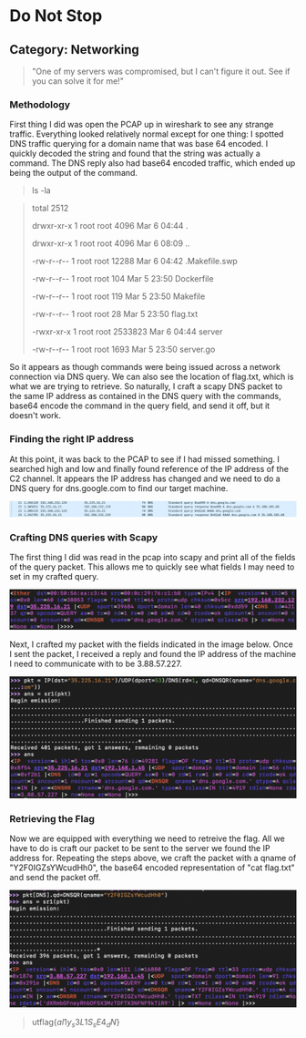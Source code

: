 Do Not Stop
=====

## Category: Networking

> "One of my servers was compromised, but I can't figure it out. See if you can solve it for me!"

### Methodology
First thing I did was open the PCAP up in wireshark to see any strange traffic. Everything looked relatively normal except for one thing: I spotted DNS traffic querying for a domain name that was base 64 encoded. I quickly decoded the string and found that the string was actually a command. The DNS reply also had base64 encoded traffic, which ended up being the output of the command.

> ls -la

> total 2512
>
> drwxr-xr-x    1 root     root          4096 Mar  6 04:44 .
>
> drwxr-xr-x    1 root     root          4096 Mar  6 08:09 ..
>
> -rw-r--r--    1 root     root         12288 Mar  6 04:42 .Makefile.swp
>
> -rw-r--r--    1 root     root           104 Mar  5 23:50 Dockerfile
>
> -rw-r--r--    1 root     root           119 Mar  5 23:50 Makefile
>
> -rw-r--r--    1 root     root            28 Mar  5 23:50 flag.txt
>
> -rwxr-xr-x    1 root     root       2533823 Mar  6 04:44 server
>
> -rw-r--r--    1 root     root          1693 Mar  5 23:50 server.go

So it appears as though commands were being issued across a network connection via DNS query. We can also see the location of flag.txt, which is what we are trying to retrieve. So naturally, I craft a scapy DNS packet to the same IP address as contained in the DNS query with the commands, base64 encode the command in the query field, and send it off, but it doesn't work.

### Finding the right IP address

At this point, it was back to the PCAP to see if I had missed something. I searched high and low and finally found reference of the IP address of the C2 channel. It appears the IP address has changed and we need to do a DNS query for dns.google.com to find our target machine.

![DNS Query](img/dns.png)

### Crafting DNS queries with Scapy

The first thing I did was read in the pcap into scapy and print all of the fields of the query packet. This allows me to quickly see what fields I may need to set in my crafted query.

![Query](img/query.png)

Next, I crafted my packet with the fields indicated in the image below. Once I sent the packet, I received a reply and found the IP address of the machine I need to communicate with to be 3.88.57.227.

![Answer](img/answer.png)

### Retrieving the Flag

Now we are equipped with everything we need to retreive the flag. All we have to do is craft our packet to be sent to the server we found the IP address for. Repeating the steps above, we craft the packet with a qname of "Y2F0IGZsYWcudHh0", the base64 encoded representation of "cat flag.txt" and send the packet off.

![flag](img/flag.png)

> utflag{$al1y_s3L1S_sE4_dN$}
